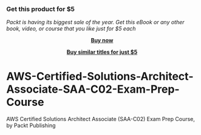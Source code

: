 
### Get this product for $5

<i>Packt is having its biggest sale of the year. Get this eBook or any other book, video, or course that you like just for $5 each</i>


<b><p align='center'>[Buy now](https://packt.link/9781801810111)</p></b>


<b><p align='center'>[Buy similar titles for just $5](https://subscription.packtpub.com/search)</p></b>


# AWS-Certified-Solutions-Architect-Associate-SAA-C02-Exam-Prep-Course
AWS Certified Solutions Architect Associate (SAA-C02) Exam Prep Course, by Packt Publishing
